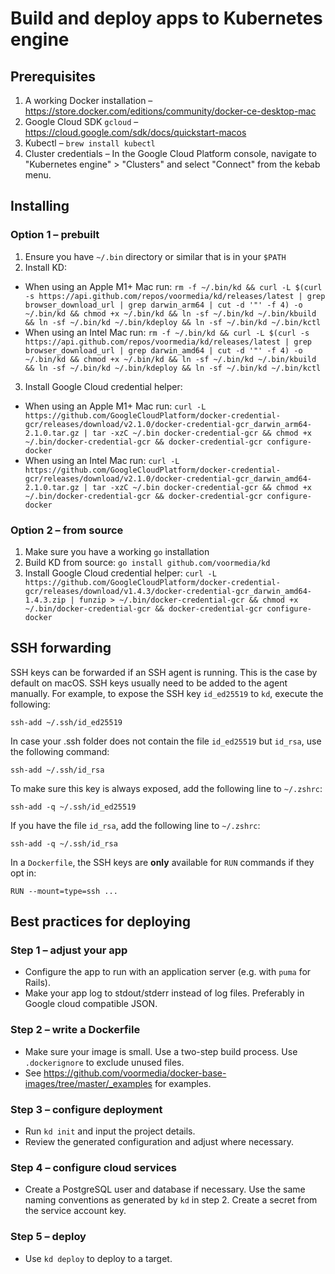 # Build and deploy apps to Kubernetes engine

## Prerequisites

1. A working Docker installation – https://store.docker.com/editions/community/docker-ce-desktop-mac
2. Google Cloud SDK `gcloud` – https://cloud.google.com/sdk/docs/quickstart-macos
3. Kubectl – `brew install kubectl`
4. Cluster credentials – In the Google Cloud Platform console, navigate to "Kubernetes engine" > "Clusters" and select "Connect" from the kebab menu.

## Installing

### Option 1 – prebuilt

1. Ensure you have `~/.bin` directory or similar that is in your `$PATH`
2. Install KD:

- When using an Apple M1+ Mac run: `rm -f ~/.bin/kd && curl -L $(curl -s https://api.github.com/repos/voormedia/kd/releases/latest | grep browser_download_url | grep darwin_arm64 | cut -d '"' -f 4) -o ~/.bin/kd && chmod +x ~/.bin/kd && ln -sf ~/.bin/kd ~/.bin/kbuild && ln -sf ~/.bin/kd ~/.bin/kdeploy && ln -sf ~/.bin/kd ~/.bin/kctl`
- When using an Intel Mac run: `rm -f ~/.bin/kd && curl -L $(curl -s https://api.github.com/repos/voormedia/kd/releases/latest | grep browser_download_url | grep darwin_amd64 | cut -d '"' -f 4) -o ~/.bin/kd && chmod +x ~/.bin/kd && ln -sf ~/.bin/kd ~/.bin/kbuild && ln -sf ~/.bin/kd ~/.bin/kdeploy && ln -sf ~/.bin/kd ~/.bin/kctl`

3. Install Google Cloud credential helper:

- When using an Apple M1+ Mac run: `curl -L https://github.com/GoogleCloudPlatform/docker-credential-gcr/releases/download/v2.1.0/docker-credential-gcr_darwin_arm64-2.1.0.tar.gz | tar -xzC ~/.bin docker-credential-gcr && chmod +x ~/.bin/docker-credential-gcr && docker-credential-gcr configure-docker`
- When using an Intel Mac run: `curl -L https://github.com/GoogleCloudPlatform/docker-credential-gcr/releases/download/v2.1.0/docker-credential-gcr_darwin_amd64-2.1.0.tar.gz | tar -xzC ~/.bin docker-credential-gcr && chmod +x ~/.bin/docker-credential-gcr && docker-credential-gcr configure-docker`

### Option 2 – from source

1. Make sure you have a working `go` installation
2. Build KD from source: `go install github.com/voormedia/kd`
3. Install Google Cloud credential helper: `curl -L https://github.com/GoogleCloudPlatform/docker-credential-gcr/releases/download/v1.4.3/docker-credential-gcr_darwin_amd64-1.4.3.zip | funzip > ~/.bin/docker-credential-gcr && chmod +x ~/.bin/docker-credential-gcr && docker-credential-gcr configure-docker`

## SSH forwarding

SSH keys can be forwarded if an SSH agent is running. This is the case by
default on macOS. SSH keys usually need to be added to the agent manually. For
example, to expose the SSH key `id_ed25519` to `kd`, execute the following:

`ssh-add ~/.ssh/id_ed25519`

In case your .ssh folder does not contain the file `id_ed25519` but `id_rsa`, use the following command:

`ssh-add ~/.ssh/id_rsa`

To make sure this key is always exposed, add the following line to `~/.zshrc`:

`ssh-add -q ~/.ssh/id_ed25519`

If you have the file `id_rsa`, add the following line to `~/.zshrc`:

`ssh-add -q ~/.ssh/id_rsa`

In a `Dockerfile`, the SSH keys are **only** available for `RUN` commands if they opt in:

`RUN --mount=type=ssh ...`

## Best practices for deploying

### Step 1 – adjust your app

- Configure the app to run with an application server (e.g. with `puma` for Rails).
- Make your app log to stdout/stderr instead of log files. Preferably in Google cloud compatible JSON.

### Step 2 – write a Dockerfile

- Make sure your image is small. Use a two-step build process. Use `.dockerignore` to exclude unused files.
- See https://github.com/voormedia/docker-base-images/tree/master/_examples for examples.

### Step 3 – configure deployment

- Run `kd init` and input the project details.
- Review the generated configuration and adjust where necessary.

### Step 4 – configure cloud services

- Create a PostgreSQL user and database if necessary. Use the same naming conventions as generated by `kd` in step 2. Create a secret from the service account key.

### Step 5 – deploy

- Use `kd deploy` to deploy to a target.
